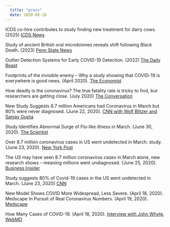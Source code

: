 ```yaml
---
  title: "press"
  date: 2020-08-18
---
```


ICDS co-hire contributes to study finding new treatment for dairy cows. (2025) [ICDS News](https://www.icds.psu.edu/icds-co-hire-contributes-to-study-finding-new-treatment-for-dairy-cows/)

Study of ancient British oral microbiomes reveals shift following Black Death. (2023) [Penn State News](https://www.psu.edu/news/research/story/study-ancient-british-oral-microbiomes-reveals-shift-following-black-death)

Outlier Detection Systems for Early COVID-19 Detection. (2022) [The Daily Beast](https://www.thedailybeast.com/flu-surveillance-data-may-be-able-to-track-covid-19-future-pandemics)

Footprints of the invisible enemy – Why a study showing that COVID-19 is everywhere is good news. (April 2020). [The Economist](https://www.economist.com/graphic-detail/2020/04/11/why-a-study-showing-that-covid-19-is-everywhere-is-good-news)

How deadly is the coronavirus? The true fatality rate is tricky to find, but researchers are getting close. (July 2020) [The Conversation](https://theconversation.com/how-deadly-is-the-coronavirus-the-true-fatality-rate-is-tricky-to-find-but-researchers-are-getting-closer-141426)

New Study Suggests 8.7 million Americans had Coronavirus in March but 80% were never diagnosed. (June 22, 2020). [CNN with Wolf Blitzer and Sanjay Gupta](https://www.cnn.com/world/live-news/coronavirus-pandemic-06-22-20-intl/h_7fe27b74e481da8fb6abcc199ab51a71)

Study Identifies Abnormal Surge of Flu-like illness in March. (June 30, 2020). [The Scientist](https://www.the-scientist.com/news-opinion/study-identifies-abnormal-surge-of-flu-like-illnesses-in-march-67681)

Over 8.7 million coronavirus cases in US went undetected in March: study. (June 23, 2020). [New York Post](https://nypost.com/2020/06/23/over-8-7-million-covid-19-cases-in-us-went-undetected-in-march-study/)

The US may have seen 8.7 million coronavirus cases in March alone, new research shows – meaning millions went undiagnosed. (June 25, 2020). [Business Insider](https://www.businessinsider.com/us-coronavirus-infection-rate-80-times-higher-in-march-2020-6)

Study suggests 80% of Covid-19 cases in the US went undetected in March. (June 23, 2020) [CNN](https://us.cnn.com/2020/06/23/health/undetected-coronavirus-cases-march-study/index.html)

New Model Shows COVID More Widespread, Less Severe. (April 18, 2020). Medscape In Pursuit of Real Coronavirus Numbers. (April 19, 2020). [Medscape](https://www.webmd.com/lung/news/20200418/new-model-shows-covid-more-widespread-less-severe)

How Many Cases of COVID-19. (April 18, 2020). [Interview with John Whyte, WebMD](https://www.webmd.com/special-reports/coronavirus-in-context/default.htm)
